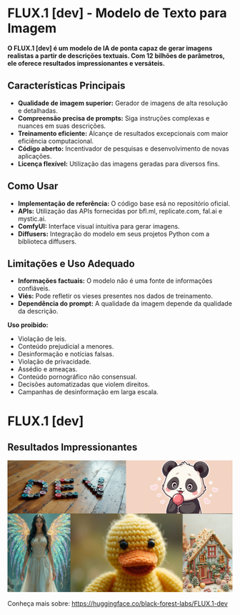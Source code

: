 # FLUX.1 [dev] - Modelo de Texto para Imagem

**O FLUX.1 [dev] é um modelo de IA de ponta capaz de gerar imagens realistas a partir de descrições textuais. Com 12 bilhões de parâmetros, ele oferece resultados impressionantes e versáteis.**

## Características Principais
* **Qualidade de imagem superior:** Gerador de imagens de alta resolução e detalhadas.
* **Compreensão precisa de prompts:** Siga instruções complexas e nuances em suas descrições.
* **Treinamento eficiente:** Alcançe de resultados excepcionais com maior eficiência computacional.
* **Código aberto:** Incentivador de pesquisas e desenvolvimento de novas aplicações.
* **Licença flexível:** Utilização das imagens geradas para diversos fins.

## Como Usar
* **Implementação de referência:** O código base esá no repositório oficial.
* **APIs:** Utilização das APIs fornecidas por bfl.ml, replicate.com, fal.ai e mystic.ai.
* **ComfyUI:** Interface visual intuitiva para gerar imagens.
* **Diffusers:** Integração do modelo em seus projetos Python com a biblioteca diffusers.

## Limitações e Uso Adequado
* **Informações factuais:** O modelo não é uma fonte de informações confiáveis.
* **Viés:** Pode refletir os vieses presentes nos dados de treinamento.
* **Dependência do prompt:** A qualidade da imagem depende da qualidade da descrição.

**Uso proibido:**
* Violação de leis.
* Conteúdo prejudicial a menores.
* Desinformação e notícias falsas.
* Violação de privacidade.
* Assédio e ameaças.
* Conteúdo pornográfico não consensual.
* Decisões automatizadas que violem direitos.
* Campanhas de desinformação em larga escala.

# FLUX.1 [dev]

## Resultados Impressionantes

![Uma imagem incrível gerada pelo FLUX.1 [dev]](https://github.com/William-Paiva/SobreFlux.1-dev/blob/main/images/dev_grid.jpg)


Conheça mais sobre: https://huggingface.co/black-forest-labs/FLUX.1-dev



